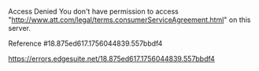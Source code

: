Access Denied
You don't have permission to access "http://www.att.com/legal/terms.consumerServiceAgreement.html" on this server.

Reference #18.875ed617.1756044839.557bbdf4

https://errors.edgesuite.net/18.875ed617.1756044839.557bbdf4